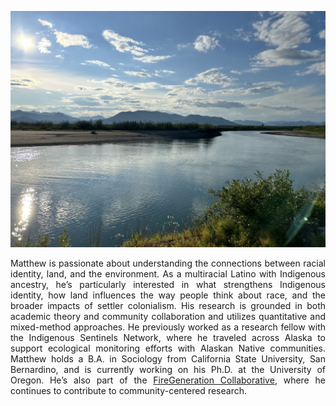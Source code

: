 ![alt text](assets/IMG_6256_Original.jpeg)

<style>body {text-align: justify}</style>
Matthew is passionate about understanding the connections between racial identity, land, and the environment. As a multiracial Latino with Indigenous ancestry, he’s particularly interested in what strengthens Indigenous identity, how land influences the way people think about race, and the broader impacts of settler colonialism. His research is grounded in both academic theory and community collaboration and utilizes quantitative and mixed-method approaches. He previously worked as a research fellow with the Indigenous Sentinels Network, where he traveled across Alaska to support ecological monitoring efforts with Alaskan Native communities. Matthew holds a B.A. in Sociology from California State University, San Bernardino, and is currently working on his Ph.D. at the University of Oregon. He’s also part of the [FireGeneration Collaborative](https://www.firegencollab.org/), where he continues to contribute to community-centered research. 


